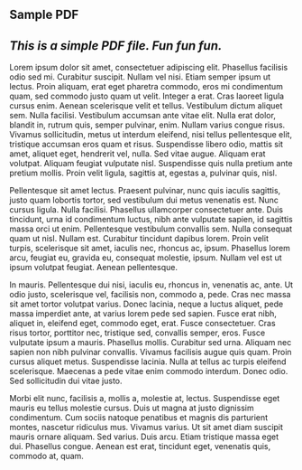 ## Sample PDF

## *This is a simple PDF file. Fun fun fun.*

Lorem ipsum dolor sit amet, consectetuer adipiscing elit. Phasellus facilisis odio sed mi. Curabitur suscipit. Nullam vel nisi. Etiam semper ipsum ut lectus. Proin aliquam, erat eget pharetra commodo, eros mi condimentum quam, sed commodo justo quam ut velit. Integer a erat. Cras laoreet ligula cursus enim. Aenean scelerisque velit et tellus. Vestibulum dictum aliquet sem. Nulla facilisi. Vestibulum accumsan ante vitae elit. Nulla erat dolor, blandit in, rutrum quis, semper pulvinar, enim. Nullam varius congue risus. Vivamus sollicitudin, metus ut interdum eleifend, nisi tellus pellentesque elit, tristique accumsan eros quam et risus. Suspendisse libero odio, mattis sit amet, aliquet eget, hendrerit vel, nulla. Sed vitae augue. Aliquam erat volutpat. Aliquam feugiat vulputate nisl. Suspendisse quis nulla pretium ante pretium mollis. Proin velit ligula, sagittis at, egestas a, pulvinar quis, nisl.

Pellentesque sit amet lectus. Praesent pulvinar, nunc quis iaculis sagittis, justo quam lobortis tortor, sed vestibulum dui metus venenatis est. Nunc cursus ligula. Nulla facilisi. Phasellus ullamcorper consectetuer ante. Duis tincidunt, urna id condimentum luctus, nibh ante vulputate sapien, id sagittis massa orci ut enim. Pellentesque vestibulum convallis sem. Nulla consequat quam ut nisl. Nullam est. Curabitur tincidunt dapibus lorem. Proin velit turpis, scelerisque sit amet, iaculis nec, rhoncus ac, ipsum. Phasellus lorem arcu, feugiat eu, gravida eu, consequat molestie, ipsum. Nullam vel est ut ipsum volutpat feugiat. Aenean pellentesque.

In mauris. Pellentesque dui nisi, iaculis eu, rhoncus in, venenatis ac, ante. Ut odio justo, scelerisque vel, facilisis non, commodo a, pede. Cras nec massa sit amet tortor volutpat varius. Donec lacinia, neque a luctus aliquet, pede massa imperdiet ante, at varius lorem pede sed sapien. Fusce erat nibh, aliquet in, eleifend eget, commodo eget, erat. Fusce consectetuer. Cras risus tortor, porttitor nec, tristique sed, convallis semper, eros. Fusce vulputate ipsum a mauris. Phasellus mollis. Curabitur sed urna. Aliquam nec sapien non nibh pulvinar convallis. Vivamus facilisis augue quis quam. Proin cursus aliquet metus. Suspendisse lacinia. Nulla at tellus ac turpis eleifend scelerisque. Maecenas a pede vitae enim commodo interdum. Donec odio. Sed sollicitudin dui vitae justo.

Morbi elit nunc, facilisis a, mollis a, molestie at, lectus. Suspendisse eget mauris eu tellus molestie cursus. Duis ut magna at justo dignissim condimentum. Cum sociis natoque penatibus et magnis dis parturient montes, nascetur ridiculus mus. Vivamus varius. Ut sit amet diam suscipit mauris ornare aliquam. Sed varius. Duis arcu. Etiam tristique massa eget dui. Phasellus congue. Aenean est erat, tincidunt eget, venenatis quis, commodo at, quam.